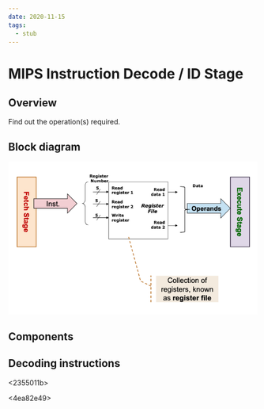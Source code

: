 ```yaml
---
date: 2020-11-15
tags: 
  - stub
---
```


# MIPS Instruction Decode / ID Stage

## Overview

Find out the operation(s) required.

## Block diagram

![](./static/mips-decode-blk-diagram.png)

## Components

<d5eed474>

## Decoding instructions

<2355011b>

<4ea82e49>

<fac845bc>
